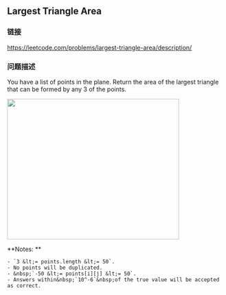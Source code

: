 ## Largest Triangle Area  
### 链接  
https://leetcode.com/problems/largest-triangle-area/description/  
### 问题描述
You have a list of points in the plane. Return the area of the largest triangle that can be formed by any 3 of the points.

<img alt="" src="https://s3-lc-upload.s3.amazonaws.com/uploads/2018/04/04/1027.png" style="height:328px; width:400px" />

**Notes: **

	- `3 &lt;= points.length &lt;= 50`.
	- No points will be duplicated.
	- &nbsp;`-50 &lt;= points[i][j] &lt;= 50`.
	- Answers within&nbsp;`10^-6`&nbsp;of the true value will be accepted as correct.

&nbsp;
